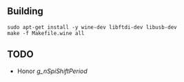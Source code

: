 ## Building

    sudo apt-get install -y wine-dev libftdi-dev libusb-dev
    make -f Makefile.wine all

## TODO

* Honor *g_nSpiShiftPeriod*

